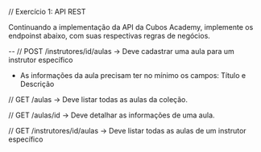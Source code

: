 // Exercício 1: API REST

Continuando a implementação da API da Cubos Academy, implemente os endpoinst abaixo,
com suas respectivas regras de negócios.

--
// POST /instrutores/id/aulas
-> Deve cadastrar uma aula para um instrutor específico
* As informações da aula precisam ter no mínimo os campos: Título e Descrição

// GET /aulas
-> Deve listar todas as aulas da coleção.

// GET /aulas/id
-> Deve detalhar as informações de uma aula.

// GET /instrutores/id/aulas
-> Deve listar todas as aulas de um instrutor específico